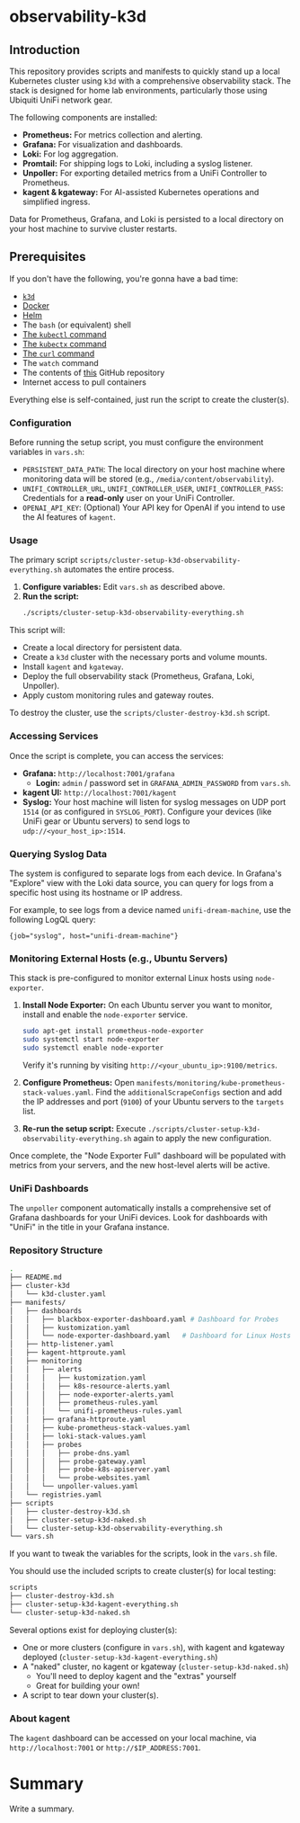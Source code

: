 # observability-k3d

## Introduction

This repository provides scripts and manifests to quickly stand up a local Kubernetes cluster using `k3d` with a comprehensive observability stack. The stack is designed for home lab environments, particularly those using Ubiquiti UniFi network gear.

The following components are installed:
- **Prometheus:** For metrics collection and alerting.
- **Grafana:** For visualization and dashboards.
- **Loki:** For log aggregation.
- **Promtail:** For shipping logs to Loki, including a syslog listener.
- **Unpoller:** For exporting detailed metrics from a UniFi Controller to Prometheus.
- **kagent & kgateway:** For AI-assisted Kubernetes operations and simplified ingress.

Data for Prometheus, Grafana, and Loki is persisted to a local directory on your host machine to survive cluster restarts.

## Prerequisites

If you don't have the following, you're gonna have a bad time:

- [`k3d`](https://k3d.io)
- [Docker](https://www.docker.com/get-started/)
- [Helm](https://helm.sh/docs/intro/install/)
- The `bash` (or equivalent) shell
- [The `kubectl` command](https://kubernetes.io/docs/tasks/tools/)
- [The `kubectx` command](https://github.com/ahmetb/kubectx)
- [The `curl` command](https://curl.se/download.html)
- The `watch` command
- The contents of [this](https://github.com/southsidedean/observability-k3d) GitHub repository
- Internet access to pull containers

Everything else is self-contained, just run the script to create the cluster(s).

### Configuration

Before running the setup script, you must configure the environment variables in `vars.sh`:

- `PERSISTENT_DATA_PATH`: The local directory on your host machine where monitoring data will be stored (e.g., `/media/content/observability`).
- `UNIFI_CONTROLLER_URL`, `UNIFI_CONTROLLER_USER`, `UNIFI_CONTROLLER_PASS`: Credentials for a **read-only** user on your UniFi Controller.
- `OPENAI_API_KEY`: (Optional) Your API key for OpenAI if you intend to use the AI features of `kagent`.

### Usage
The primary script `scripts/cluster-setup-k3d-observability-everything.sh` automates the entire process.

1.  **Configure variables:** Edit `vars.sh` as described above.
2.  **Run the script:**
    ```bash
    ./scripts/cluster-setup-k3d-observability-everything.sh
    ```
This script will:
- Create a local directory for persistent data.
- Create a `k3d` cluster with the necessary ports and volume mounts.
- Install `kagent` and `kgateway`.
- Deploy the full observability stack (Prometheus, Grafana, Loki, Unpoller).
- Apply custom monitoring rules and gateway routes.

To destroy the cluster, use the `scripts/cluster-destroy-k3d.sh` script.

### Accessing Services

Once the script is complete, you can access the services:

- **Grafana:** `http://localhost:7001/grafana`
  - **Login:** `admin` / password set in `GRAFANA_ADMIN_PASSWORD` from `vars.sh`.
- **kagent UI:** `http://localhost:7001/kagent`
- **Syslog:** Your host machine will listen for syslog messages on UDP port `1514` (or as configured in `SYSLOG_PORT`). Configure your devices (like UniFi gear or Ubuntu servers) to send logs to `udp://<your_host_ip>:1514`.

### Querying Syslog Data

The system is configured to separate logs from each device. In Grafana's "Explore" view with the Loki data source, you can query for logs from a specific host using its hostname or IP address.

For example, to see logs from a device named `unifi-dream-machine`, use the following LogQL query:

`{job="syslog", host="unifi-dream-machine"}`

### Monitoring External Hosts (e.g., Ubuntu Servers)

This stack is pre-configured to monitor external Linux hosts using `node-exporter`.

1.  **Install Node Exporter:** On each Ubuntu server you want to monitor, install and enable the `node-exporter` service.
    ```bash
    sudo apt-get install prometheus-node-exporter
    sudo systemctl start node-exporter
    sudo systemctl enable node-exporter
    ```
    Verify it's running by visiting `http://<your_ubuntu_ip>:9100/metrics`.

2.  **Configure Prometheus:** Open `manifests/monitoring/kube-prometheus-stack-values.yaml`. Find the `additionalScrapeConfigs` section and add the IP addresses and port (`9100`) of your Ubuntu servers to the `targets` list.

3.  **Re-run the setup script:** Execute `./scripts/cluster-setup-k3d-observability-everything.sh` again to apply the new configuration.

Once complete, the "Node Exporter Full" dashboard will be populated with metrics from your servers, and the new host-level alerts will be active.

### UniFi Dashboards

The `unpoller` component automatically installs a comprehensive set of Grafana dashboards for your UniFi devices. Look for dashboards with "UniFi" in the title in your Grafana instance.

### Repository Structure

```bash
.
├── README.md
├── cluster-k3d
│   └── k3d-cluster.yaml
├── manifests/
│   ├── dashboards
│   │   ├── blackbox-exporter-dashboard.yaml # Dashboard for Probes
│   │   ├── kustomization.yaml
│   │   └── node-exporter-dashboard.yaml   # Dashboard for Linux Hosts
│   ├── http-listener.yaml
│   ├── kagent-httproute.yaml
│   ├── monitoring
│   │   ├── alerts
│   │   │   ├── kustomization.yaml
│   │   │   ├── k8s-resource-alerts.yaml
│   │   │   ├── node-exporter-alerts.yaml
│   │   │   ├── prometheus-rules.yaml
│   │   │   └── unifi-prometheus-rules.yaml
│   │   ├── grafana-httproute.yaml
│   │   ├── kube-prometheus-stack-values.yaml
│   │   ├── loki-stack-values.yaml
│   │   ├── probes
│   │   │   ├── probe-dns.yaml
│   │   │   ├── probe-gateway.yaml
│   │   │   ├── probe-k8s-apiserver.yaml
│   │   │   └── probe-websites.yaml
│   │   └── unpoller-values.yaml
│   └── registries.yaml
├── scripts
│   ├── cluster-destroy-k3d.sh
│   ├── cluster-setup-k3d-naked.sh
│   └── cluster-setup-k3d-observability-everything.sh
└── vars.sh
```

If you want to tweak the variables for the scripts, look in the `vars.sh` file.

You should use the included scripts to create cluster(s) for local testing:

```bash
scripts
├── cluster-destroy-k3d.sh
├── cluster-setup-k3d-kagent-everything.sh
└── cluster-setup-k3d-naked.sh
```

Several options exist for deploying cluster(s):

- One or more clusters (configure in `vars.sh`), with kagent and kgateway deployed (`cluster-setup-k3d-kagent-everything.sh`)
- A "naked" cluster, no kagent or kgateway (`cluster-setup-k3d-naked.sh`)
  - You'll need to deploy kagent and the "extras" yourself
  - Great for building your own!
- A script to tear down your cluster(s).

### About kagent

The `kagent` dashboard can be accessed on your local machine, via `http://localhost:7001` or `http://$IP_ADDRESS:7001`.

# Summary

Write a summary.
